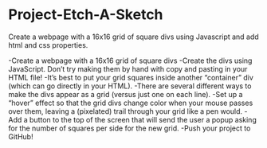 # Project-Etch-A-Sketch
Create a webpage with a 16x16 grid of square divs using Javascript and add html and css properties.

-Create a webpage with a 16x16 grid of square divs
-Create the divs using JavaScript. Don’t try making them by hand with copy and pasting in your HTML file!
-It’s best to put your grid squares inside another “container” div (which can go directly in your HTML).
-There are several different ways to make the divs appear as a grid (versus just one on each line).
-Set up a “hover” effect so that the grid divs change color when your mouse passes over them, leaving a (pixelated) trail through your grid like a pen would.
-Add a button to the top of the screen that will send the user a popup asking for the number of squares per side for the new grid.
-Push your project to GitHub!
